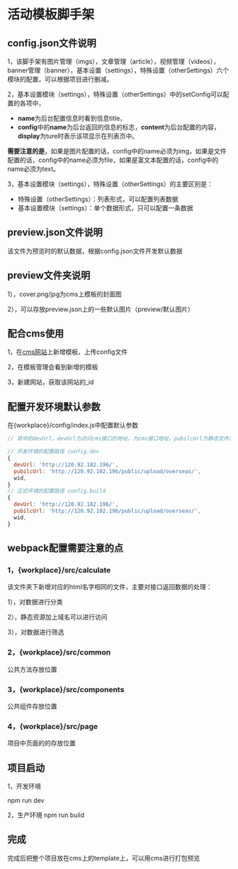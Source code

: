 # 活动模板脚手架

## config.json文件说明

1，该脚手架有图片管理（imgs），文章管理（article），视频管理（videos），banner管理（banner），基本设置（settings），特殊设置（otherSettings）六个模块的配置，可以根据项目进行删减。

2，基本设置模块（settings），特殊设置（otherSettings）中的setConfig可以配置的各项中，

* **name**为后台配置信息时看到信息title，
* **config**中的**name**为后台返回的信息的标志，**content**为后台配置的内容，**display**为ture时表示该项显示在列表页中。

**需要注意的是**，如果是图片配置的话，config中的name必须为img，如果是文件配置的话，config中的name必须为file，如果是富文本配置的话，config中的name必须为text。

3，基本设置模块（settings），特殊设置（otherSettings）的主要区别是：

* 特殊设置（otherSettings）：列表形式，可以配置列表数据
* 基本设置模块（settings）：单个数据形式，只可以配置一条数据

## preview.json文件说明

该文件为预览时的默认数据，根据config.json文件开发默认数据

## preview文件夹说明

1），cover.png/jpg为cms上模板的封面图

2），可以存放preview.json上的一些默认图片（preview/默认图片）

## 配合cms使用

1，在[cms网站](http://cms-backend.ijunhai.com/#/)上新增模板，上传config文件

2，在模板管理会看到新增的模板

3，新建网站，获取该网站的_id

## 配置开发环境默认参数

在{workplace}/config/index.js中配置默认参数

```javascript
// 其中的devUrl，devUrl为访问cms接口的地址，为cms接口地址，pubilcUrl为静态文件路径，wid为cms配置的网站id，主要修改这三个参数即可

// 开发环境的配置路径 config.dev
{
  devUrl: 'http://120.92.182.196/',
  pubilcUrl: 'http://120.92.182.196/public/upload/overseas/',
  wid,
}
// 正式环境的配置路径 config.build
{
  devUrl: 'http://120.92.182.196/',
  pubilcUrl: 'http://120.92.182.196/public/upload/overseas/',
  wid,
}
```

## webpack配置需要注意的点

### 1，{workplace}/src/calculate

该文件夹下新增对应的html名字相同的文件，主要对接口返回数据的处理：

1），对数据进行分类

2），静态资源加上域名可以进行访问

3），对数据进行筛选

### 2，{workplace}/src/common

公共方法存放位置

### 3，{workplace}/src/components

公共组件存放位置

### 4，{workplace}/src/page

项目中页面的的存放位置

## 项目启动

1，开发环境

npm run dev

2，生产环境
npm run build

## 完成

完成后把整个项目放在cms上的template上，可以用cms进行打包预览
